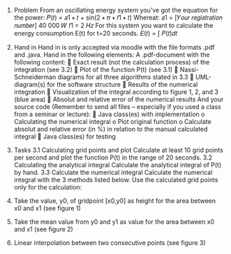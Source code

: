 1. Problem
From an oscillating energy system you’ve got the equation for the power:
𝑃(𝑡) = 𝑎1 ∗ 𝑡 + sin(2 ∗ 𝜋 ∗ 𝑓1 ∗ 𝑡)
Whereat:
𝑎1 =
[𝑌𝑜𝑢𝑟 𝑟𝑒𝑔𝑖𝑠𝑡𝑟𝑎𝑡𝑖𝑜𝑛 𝑛𝑢𝑚𝑏𝑒𝑟]
40 000 𝑊
𝑓1 = 2 𝐻𝑧
For this system you want to calculate the energy consumption E(t) for t=20 seconds.
𝐸(𝑡) = ∫ 𝑃(𝑡)𝑑𝑡

2. Hand in
Hand in is only accepted via moodle with the file formats .pdf and .java. 
Hand in the following elements:
A .pdf-document with the following content:
 Exact result (not the calculation process) of the integration (see 3.2)
 Plot of the function P(t) (see 3.1)
 Nassi-Schneiderman diagrams for all three algorithms stated in 3.3
 UML-diagram(s) for the software structure
 Results of the numerical integration
 Visualization of the integral according to figure 1, 2, and 3 (blue area)
 Absolut and relative error of the numerical results
And your source code (Remember to send all files – especially if you used a class from a seminar or 
lecture):
 Java class(es) with implementation
o Calculating the numerical integral
o Plot original function
o Calculate absolut and relative error (in %) in relation to the manual calculated 
integral
 Java class(es) for testing

3. Tasks
3.1 Calculating grid points and plot
Calculate at least 10 grid points per second and plot the function P(t) in the range of 20 seconds.
3.2 Calculating the analytical integral
Calculate the analytical integral of P(t) by hand.
3.3 Calculate the numerical integral
Calculate the numerical integral with the 3 methods listed below. Use the calculated grid points only 
for the calculation:
1. Take the value, y0, of gridpoint [x0,y0] as height for the area between x0 and x1 (see figure 1)
2. Take the mean value from y0 and y1 as value for the area between x0 and x1 (see figure 2)
3. Linear interpolation between two consecutive points (see figure 3)